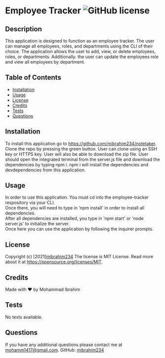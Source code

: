 #  Employee Tracker ![GitHub license](https://img.shields.io/badge/license-MIT%20License-blue.svg)

## Description
This application is designed to function as an employee tracker. The user can manage all employees, roles, and departments using the CLI of their choice. The application allows the user to add, view, or delete employees, roles, or departments. Additionally. the user can update the employees role and view all employees by department. 

## Table of Contents
* [Installation](#installation)
* [Usage](#usage)
* [License](#license)
* [Credits](#credits)
* [Tests](#tests)
* [Questions](#questions)

## Installation
To install this application go to https://github.com/mibrahim234/notetaker. Clone the repo by pressing the green button. User can clone using an SSH key or HTTPS key. User will also be able to download the zip file. User should open the integrated terminal from the server.js file and download the dependencies by typing npm i. npm i will install the dependencies and devdependencies from this application. 

## Usage 
 In order to use this application. You must cd into the employee-tracker respository via your CLI. <br>
 Once there, you will need to type in 'npm install' in order to install all dependencies. <br>
 After all dependencies are installed, you type in 'npm start' or 'node server.js' to initialize the server. <br> Once here you can use the application by following the inquirer prompts.

  
## License

Copyright (c) [2021][mibrahim234](https://github.com/mibrahim234)
The license is MIT License. 
Read more about it at https://opensource.org/licenses/MIT.

## Credits
Made with ❤️ by Mohammad Ibrahim

## Tests
No tests available.

## Questions
If you have any additional questions please contact me at mohamm1417@gmail.com.
GitHub: [mibrahim234](https://github.com/mibrahim234)